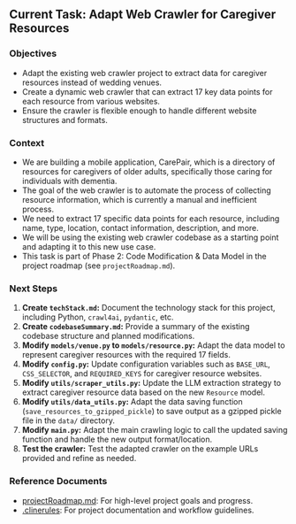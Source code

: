 ## Current Task: Adapt Web Crawler for Caregiver Resources

### Objectives

*   Adapt the existing web crawler project to extract data for caregiver resources instead of wedding venues.
*   Create a dynamic web crawler that can extract 17 key data points for each resource from various websites.
*   Ensure the crawler is flexible enough to handle different website structures and formats.

### Context

*   We are building a mobile application, CarePair, which is a directory of resources for caregivers of older adults, specifically those caring for individuals with dementia.
*   The goal of the web crawler is to automate the process of collecting resource information, which is currently a manual and inefficient process.
*   We need to extract 17 specific data points for each resource, including name, type, location, contact information, description, and more.
*   We will be using the existing web crawler codebase as a starting point and adapting it to this new use case.
*   This task is part of Phase 2: Code Modification & Data Model in the project roadmap (see `projectRoadmap.md`).

### Next Steps

1.  **Create `techStack.md`:** Document the technology stack for this project, including Python, `crawl4ai`, `pydantic`, etc.
2.  **Create `codebaseSummary.md`:** Provide a summary of the existing codebase structure and planned modifications.
3.  **Modify `models/venue.py` to `models/resource.py`:** Adapt the data model to represent caregiver resources with the required 17 fields.
4.  **Modify `config.py`:** Update configuration variables such as `BASE_URL`, `CSS_SELECTOR`, and `REQUIRED_KEYS` for caregiver resource websites.
5.  **Modify `utils/scraper_utils.py`:** Update the LLM extraction strategy to extract caregiver resource data based on the new `Resource` model.
6.  **Modify `utils/data_utils.py`:** Adapt the data saving function (`save_resources_to_gzipped_pickle`) to save output as a gzipped pickle file in the `data/` directory.
7.  **Modify `main.py`:** Adapt the main crawling logic to call the updated saving function and handle the new output format/location.
8.  **Test the crawler:** Test the adapted crawler on the example URLs provided and refine as needed.

### Reference Documents

*   [projectRoadmap.md](cline_docs/projectRoadmap.md): For high-level project goals and progress.
*   [.clinerules](.clinerules): For project documentation and workflow guidelines.
